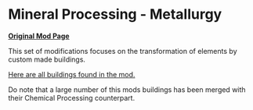 # Mineral Processing - Metallurgy

[**Original Mod Page**](https://steamcommunity.com/sharedfiles/filedetails/?id=1970894610)

This set of modifications focuses on the transformation of elements by custom made buildings.

[Here are all buildings found in the mod.](./Buildings)

Do note that a large number of this mods buildings has been merged with their Chemical Processing counterpart.
